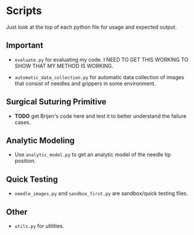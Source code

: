 # Scripts

Just look at the top of each python file for usage and expected output.

## Important

- `evaluate.py` for evaluating my code. I NEED TO GET THIS WORKING TO SHOW THAT
  MY METHOD IS WORKING.

- `automatic_data_collection.py` for automatic data collection of images that
  consist of needles and grippers in some environment.



## Surgical Suturing Primitive

- **TODO** get Brijen's code here and test it to better understand the failure
  cases.



## Analytic Modeling

- Use `analytic_model.py` to get an analytic model of the needle tip position.



## Quick Testing

- `needle_images.py` and `sandbox_first.py` are sandbox/quick testing files.



## Other

- `utils.py` for utilities.
